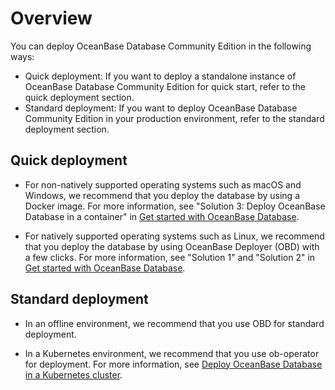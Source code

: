 # Overview

You can deploy OceanBase Database Community Edition in the following ways:

* Quick deployment: If you want to deploy a standalone instance of OceanBase Database Community Edition for quick start, refer to the quick deployment section.
* Standard deployment: If you want to deploy OceanBase Database Community Edition in your production environment, refer to the standard deployment section.
<!-- * Deployment for online experience: If you want to experience OceanBase Database Community Edition online without deploying it, refer to the online experience section. -->

## Quick deployment

* For non-natively supported operating systems such as macOS and Windows, we recommend that you deploy the database by using a Docker image. For more information, see "Solution 3: Deploy OceanBase Database in a container" in [Get started with OceanBase Database](../../2.quickstart/1.quickly-experience-oceanbase-for-community.md).

* For natively supported operating systems such as Linux, we recommend that you deploy the database by using OceanBase Deployer (OBD) with a few clicks. For more information, see "Solution 1" and "Solution 2" in [Get started with OceanBase Database](../../2.quickstart/1.quickly-experience-oceanbase-for-community.md).

## Standard deployment

* In an offline environment, we recommend that you use OBD for standard deployment.

* In a Kubernetes environment, we recommend that you use ob-operator for deployment. For more information, see [Deploy OceanBase Database in a Kubernetes cluster](../5.deploy-oceanbase-database-community-edition/3.deploy-in-the-k8s-cluster.md).

